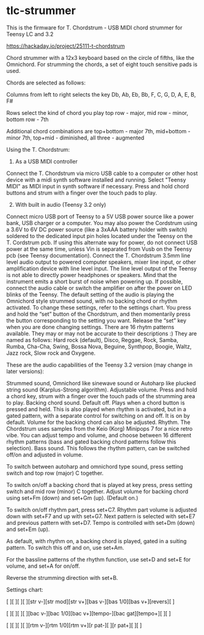 # tlc-strummer

This is the firmware for T. Chordstrum - USB MIDI chord strummer for Teensy LC and 3.2

https://hackaday.io/project/25111-t-chordstrum

Chord strummer with a 12x3 keyboard based on the circle of fifths, like the Omnichord. For strumming the chords, a set of eight touch sensitive pads is used. 

Chords are selected as follows:

Columns from left to right selects the key
Db, Ab, Eb, Bb, F, C, G, D, A, E, B, F#

Rows select the kind of chord you play
top row     - major,
mid row     - minor,
bottom row  - 7th

Additional chord combinations are
top+bottom  - major 7th,
mid+bottom  - minor 7th,
top+mid     - diminished,
all three   - augmented


Using the T. Chordstrum:

1. As a USB MIDI controller

Connect the T. Chordstrum via micro USB cable to a computer or other host device with a midi synth software installed and running.
Select "Teensy MIDI" as MIDI input in synth software if necessary.
Press and hold chord buttons and strum with a finger over the touch pads to play.



2. With built in audio (Teensy 3.2 only)

Connect micro USB port of Teensy to a 5V USB power source like a power bank, USB charger or a computer. You may also power the Cordstrum using a 3.6V to 6V DC power source (like a 3xAAA battery holder with switch) soldered to the dedicated input pin holes located under the Teensy on the T. Cordstrum pcb. If using this alternate way for power, do not connect USB power at the same time, unless Vin is separated from Vusb on the Teensy pcb (see Teensy documentation).
Connect the T. Chordstrum 3.5mm line level audio output to powered computer speakers, mixer line input, or other amplification device with line level input. The line level output of the Teensy is not able to directly power headphones or speakers.
Mind that the instrument emits a short burst of noise when powering up. If possible, connect the audio cable or switch the amplifier on after the power on LED blinks of the Teensy.
The default setting of the audio is playing the Omnichord style strummed sound, with no backing chord or rhythm activated. To change these settings, refer to the settings chart. You press and hold the “set” button of the Chordstrum, and then momentarily press the button corresponding to the setting you want. Release the “set” key when you are done changing settings.
There are 16 rhytm patterns available. They may or may not be accurate to their descriptions :) They are named as follows: Hard rock (default), Disco, Reggae, Rock, Samba, Rumba, Cha-Cha, Swing, Bossa Nova, Beguine, Synthpop, Boogie, Waltz, Jazz rock, Slow rock and Oxygene.


These are the audio capabilities of the Teensy 3.2 version (may change in later versions):

Strummed sound, Omnichord like sinewave sound or Autoharp like plucked string sound (Karplus-Strong algorithm). Adjustable volume. Press and hold a chord key, strum with a finger over the touch pads of the strumming area to play.
Backing chord sound. Default off. Plays when a chord button is pressed and held. This is also played when rhythm is activated, but in a gated pattern, with a separate control for switching on and off. It is on by default. Volume for the backing chord can also be adjusted.
Rhythm. The Chordstrum uses samples from the Keio (Korg) Minipops 7 for a nice retro vibe. You can adjust tempo and volume, and choose between 16 different rhythm patterns (bass and gated backing chord patterns follow this selection).
Bass sound. This follows the rhythm pattern, can be switched off/on and adjusted in volume.


To switch between autoharp and omnichord type sound, press setting switch and top row (major) C together.

To switch on/off a backing chord that is played at key press, press setting switch and mid row (minor) C together. Adjust volume for backing chord using set+Fm (down) and set+Gm (up). (Default on.)

To switch on/off rhythm part, press set+C7. Rhythm part volume is adjusted down with set+F7 and up with set+G7. Next pattern is selected with set+E7 and previous pattern with set+D7. Tempo is controlled with set+Dm (down) and set+Em (up).

As default, with rhythm on, a backing chord is played, gated in a suiting pattern. To switch this off and on, use set+Am.

For the bassline patterns of the rhythm function, use set+D and set+E for volume, and set+A for on/off.

Reverse the strumming direction with set+B.

Settings chart:

[      ][      ][      ][      ][str v-][str mod][str v+][bas v-][bas 1/0][bas v+][revers][      ]

[      ][      ][      ][      ][bac v-][bac 1/0][bac v+][tempo-][bac gat][tempo+][      ][      ]

[      ][      ][      ][      ][rtm v-][rtm 1/0][rtm v+][r pat-][       ][r pat+][      ][      ]




